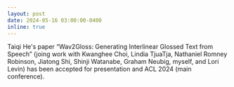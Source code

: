 ```yaml
---
layout: post
date: 2024-05-16 03:00:00-0400  
inline: true
---
```

Taiqi He's paper “Wav2Gloss: Generating Interlinear Glossed Text from Speech” (joing work with Kwanghee Choi, Lindia TjuaTja, Nathaniel Romney Robinson, Jiatong Shi, Shinji Watanabe, Graham Neubig, myself, and Lori Levin) has been accepted for presentation and ACL 2024 (main conference).